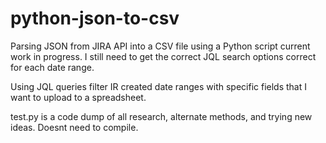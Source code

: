 # python-json-to-csv
Parsing JSON from JIRA API into a CSV file using a Python script current work in progress. I still need to get the correct JQL search options correct for each date range. 

Using JQL queries filter IR created date ranges with specific fields that I want to upload to a spreadsheet.

test.py is a code dump of all research, alternate methods, and trying new ideas. Doesnt need to compile. 




